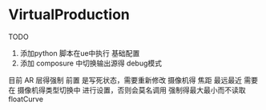 # VirtualProduction

TODO

1. 添加python 脚本在ue中执行 基础配置
2. 添加 composure 中切换输出源得 debug模式



目前 AR 层得强制 前置 是写死状态，需要重新修改
摄像机得 焦距 最远最近 需要在 摄像机得类型切换中 进行设置，否则会莫名调用 强制得最大最小而不读取 floatCurve

